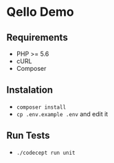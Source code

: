 # Qello Demo

## Requirements

- PHP >= 5.6
- cURL
- Composer

## Instalation

- `composer install`
- `cp .env.example .env` and edit it

## Run Tests

- `./codecept run unit`